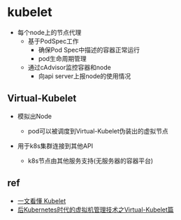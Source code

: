 
# kubelet
+ 每个node上的节点代理
    + 基于PodSpec工作
        + 确保Pod Spec中描述的容器正常运行
        + pod生命周期管理
    + 通过cAdvisor监控容器和node
        + 向api server上报node的使用情况

## Virtual-Kubelet

+ 模拟出Node
    + pod可以被调度到Virtual-Kubelet伪装出的虚拟节点

+ 用于k8s集群连接到其他API
    + k8s节点由其他服务支持(无服务器的容器平台)


## ref
+ [一文看懂 Kubelet](https://zhuanlan.zhihu.com/p/338462784)
+ [后Kubernetes时代的虚拟机管理技术之Virtual-Kubelet篇](https://www.kubernetes.org.cn/9574.html)
